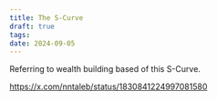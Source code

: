```yaml
---
title: The S-Curve
draft: true
tags: 
date: 2024-09-05
---
```

Referring to wealth building based of this S-Curve.

https://x.com/nntaleb/status/1830841224997081580